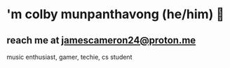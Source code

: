 # 'm colby munpanthavong (he/him) 🏇
## reach me at jamescameron24@proton.me
music enthusiast, gamer, techie, cs student

<!---
jamescameron727/jamescameron727 is a ✨ special ✨ repository because its `README.md` (this file) appears on your GitHub profile.
You can click the Preview link to take a look at your changes.
--->
